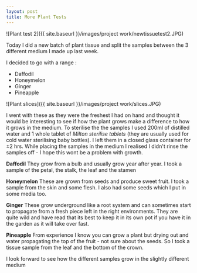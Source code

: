 ```yaml
---
layout: post
title: More Plant Tests
---
```




![Plant test 2]({{ site.baseurl }}/images/project work/newtissuetest2.JPG)

Today I did a new batch of plant tissue and split the samples between the 3 different medium I made up last week.

I decided to go with a range :
* Daffodil
* Honeymelon
* Ginger
* Pineapple


![Plant slices]({{ site.baseurl }}/images/project work/slices.JPG)

I went with these as they were the freshest I had on hand and thought it would be interesting to see if how the plant grows make a difference to how it grows in the medium.
To sterilise the the samples I used 200ml of distilled water and 1 whole tablet of _Milton sterilise tablets_ (they are usually used for cold water sterilising baby bottles).
I left them in a closed glass container for ±2 hrs.
While placing the samples in the medium I realised I didn't rinse the samples off - I hope this wont be a problem with growth.

**Daffodil**
They grow from a bulb and usually grow year after year.
I took a sample of the petal, the stalk, the leaf and the stamen

**Honeymelon**
These are grown from seeds and produce sweet fruit.
I took a sample from the skin and some flesh.
I also had some seeds which I put in some media too.

**Ginger**
These grow underground like a root system and can sometimes start to propagate from a fresh piece left in the right environments.
They are quite wild and have read that its best to keep it in its own pot if you have it in the garden as it will take over fast.

**Pineapple**
From experience I know you can grow a plant but drying out and water propagating the top of the fruit - not sure about the seeds.
So I took a tissue sample from the leaf and the bottom of the crown.

I look forward to see how the different samples grow in the slightly different medium
